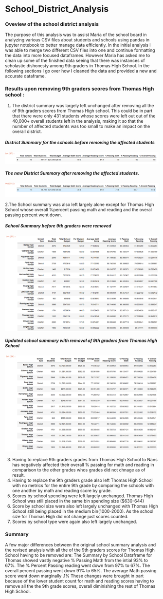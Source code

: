 # School_District_Analysis
### Oveview of the school district analysis
  The purpose of this analysis was to assist Maria of the school board in analyzing various CSV files about students and schools using pandas in jupyter notebook to better manage data efficiently. In the initial analysis I was able to merge two different CSV files into one and continue formatting the data into more focused dataframes. However Maria has asked me to clean up some of the finished data seeing that there was instances of scholastic dishonesty among 9th graders in Thomas High School. In the following sections I go over how I cleaned the data and provided a new and accurate dataframe.


  ### Results upon removing 9th graders scores from Thomas High school :
  
  1. The district summary was largely left unchanged after removing all the of 9th graders scores from Thomas High school. This could be in part that there were only 431 students whose scores were left out out of the 40,000+ overall students left in the analysis, making it so that the number of affected students was too small to make an impact on the overall district.
##### District Summary for the schools before removing the affected students
![control_summary](resources/control_summary.PNG)
##### The new District Summary after removing the affected students.
![challenge_summary](resources/challenge_summary.PNG)
  
  
  2.The School summary was also left largely alone except for Thomas High School whose overall %percent passing math and reading and the overal passing percent went down.
##### School Summary before 9th graders were removed
![control_school_summary](resources/control_school_summary.PNG)
##### Updated school summary with removal of 9th graders from Thomas High School
![challenge_school_summary](resources/challenge_school_summary.PNG)

  3. Having to replace 9th graders grades from Thomas High School to Nans has negatively affected their overall % passing for math and reading in comparison to the other grades whos grades did not chnage as of result.
  4. Having to replace the 9th graders grade also left Thomas High School with no metrics for the entire 9th grade by comparing the schools with one another by math and reading score by grade.
  5. Scores by school spending were left largely unchanged. Thomas High School was still placed in the same bin spending size ($630-644)
  6. Score by school size were also left largely unchanged with Thomas High School still being placed in the medium bin(1000-2000). As the school size for Thomas High did not change just scores counted.
  7. Scores by school type were again also left largely unchanged. 

### Summary
  A few major differences between the original school summary analysis and the revised analysis with all the of the 9th graders scores for Thomas High School having to be removed are:
  The Summary by School Dataframe for Thomas showed vastly negative % Passing Math from the intial 93% to 67%.
  The % Percent Passing reading went down from 97% to 67%.
  The overall percent passing went down 91% to 65%.
  The average Math passing score went down marginally .1%
These changes were brought in part because of the lower student count for math and reading scores having to remove all the the 9th grade scores, overall diminishing the rest of Thomas High School.
  
